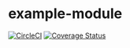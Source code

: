 # example-module
[![CircleCI](https://circleci.com/gh/bote795/example-module/tree/master.svg?style=svg&circle-token=a71663ee332c1ff186619f106f357e81b4a24505)](https://circleci.com/gh/bote795/example-module/tree/master)
[![Coverage Status](https://coveralls.io/repos/github/bote795/example-module/badge.svg?branch=section%2Fcoveralls)](https://coveralls.io/github/bote795/example-module?branch=section%2Fcoveralls)